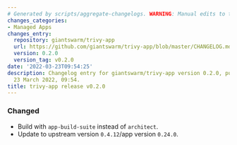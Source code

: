 ```yaml
---
# Generated by scripts/aggregate-changelogs. WARNING: Manual edits to this files will be overwritten.
changes_categories:
- Managed Apps
changes_entry:
  repository: giantswarm/trivy-app
  url: https://github.com/giantswarm/trivy-app/blob/master/CHANGELOG.md#020---2022-03-23
  version: 0.2.0
  version_tag: v0.2.0
date: '2022-03-23T09:54:25'
description: Changelog entry for giantswarm/trivy-app version 0.2.0, published on
  23 March 2022, 09:54.
title: trivy-app release v0.2.0
---
```


### Changed
- Build with `app-build-suite` instead of `architect`.
- Update to upstream version `0.4.12`/app version `0.24.0`.
